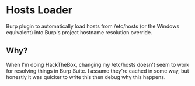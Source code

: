 # Hosts Loader

Burp plugin to automatically load hosts from /etc/hosts (or the Windows equivalent) into Burp's project hostname resolution override.

## Why?

When I'm doing HackTheBox, changing my /etc/hosts doesn't seem to work for resolving things in Burp Suite. I assume they're cached in some way, but honestly it was quicker to write this then debug why this happens.